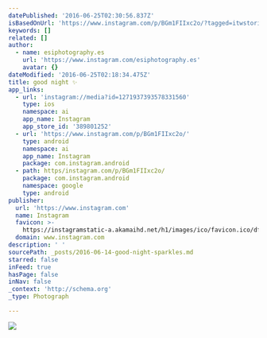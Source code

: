 ```yaml
---
datePublished: '2016-06-25T02:30:56.837Z'
isBasedOnUrl: 'https://www.instagram.com/p/BGm1FIIxc2o/?tagged=itwstories'
keywords: []
related: []
author:
  - name: esiphotography.es
    url: 'https://www.instagram.com/esiphotography.es'
    avatar: {}
dateModified: '2016-06-25T02:18:34.475Z'
title: good night ✨
app_links:
  - url: 'instagram://media?id=1271937393578331560'
    type: ios
    namespace: ai
    app_name: Instagram
    app_store_id: '389801252'
  - url: 'https://www.instagram.com/p/BGm1FIIxc2o/'
    type: android
    namespace: ai
    app_name: Instagram
    package: com.instagram.android
  - path: https/instagram.com/p/BGm1FIIxc2o/
    package: com.instagram.android
    namespace: google
    type: android
publisher:
  url: 'https://www.instagram.com'
  name: Instagram
  favicon: >-
    https://instagramstatic-a.akamaihd.net/h1/images/ico/favicon.ico/dfa85bb1fd63.ico
  domain: www.instagram.com
description: ' '
sourcePath: _posts/2016-06-14-good-night-sparkles.md
starred: false
inFeed: true
hasPage: false
inNav: false
_context: 'http://schema.org'
_type: Photograph

---
```

![ ](https://s3-us-west-2.amazonaws.com/the-grid-img/p/4f11e7c273491d5a156da9d51aa3dc57a2126621.jpg)